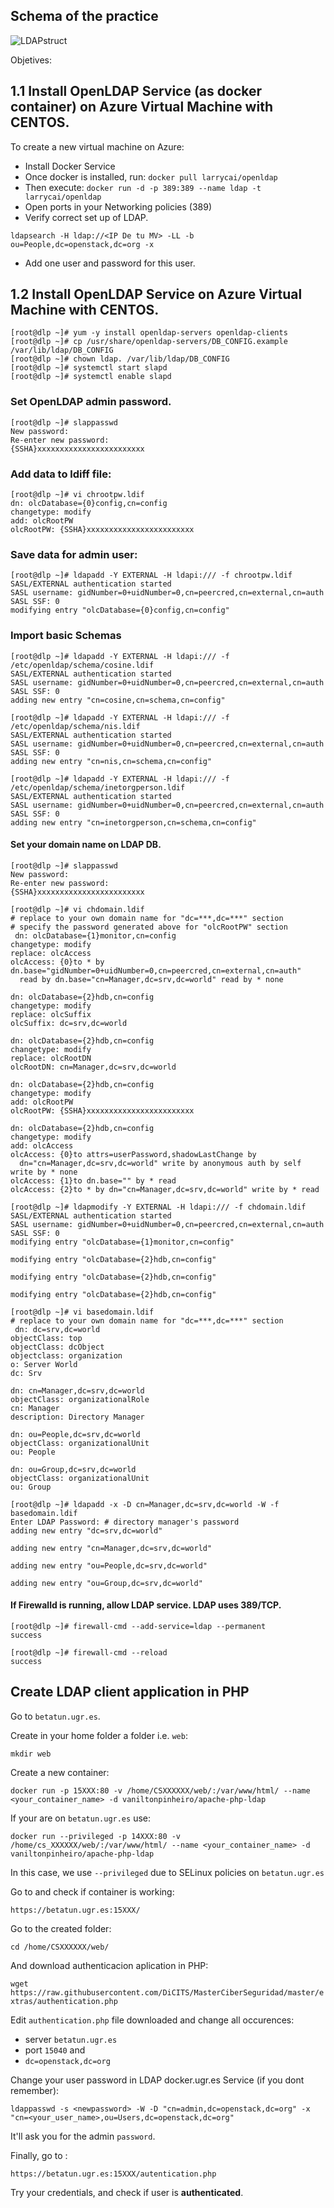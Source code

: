 
## Schema of the practice

![LDAPstruct](../imgs/practice_ldap)

Objetives:




## 1.1 Install OpenLDAP Service (as docker container) on Azure Virtual Machine with CENTOS.

To create a new virtual machine on Azure:

- Install Docker Service
- Once docker is installed, run: ```docker pull larrycai/openldap```
- Then execute: ```docker run -d -p 389:389 --name ldap -t larrycai/openldap```
- Open ports in your Networking policies (389)
- Verify correct set up of LDAP.

```
ldapsearch -H ldap://<IP De tu MV> -LL -b ou=People,dc=openstack,dc=org -x
```

- Add one user and password for this user.


## 1.2 Install OpenLDAP Service on Azure Virtual Machine with CENTOS.

```
[root@dlp ~]# yum -y install openldap-servers openldap-clients
[root@dlp ~]# cp /usr/share/openldap-servers/DB_CONFIG.example /var/lib/ldap/DB_CONFIG 
[root@dlp ~]# chown ldap. /var/lib/ldap/DB_CONFIG 
[root@dlp ~]# systemctl start slapd 
[root@dlp ~]# systemctl enable slapd 
```


### Set OpenLDAP admin password.

```
[root@dlp ~]# slappasswd 
New password:
Re-enter new password:
{SSHA}xxxxxxxxxxxxxxxxxxxxxxxx
```

### Add data to ldiff file:

```
[root@dlp ~]# vi chrootpw.ldif
dn: olcDatabase={0}config,cn=config
changetype: modify
add: olcRootPW
olcRootPW: {SSHA}xxxxxxxxxxxxxxxxxxxxxxxx
```

### Save data for admin user:

```
[root@dlp ~]# ldapadd -Y EXTERNAL -H ldapi:/// -f chrootpw.ldif 
SASL/EXTERNAL authentication started
SASL username: gidNumber=0+uidNumber=0,cn=peercred,cn=external,cn=auth
SASL SSF: 0
modifying entry "olcDatabase={0}config,cn=config"
```

### Import basic Schemas

```
[root@dlp ~]# ldapadd -Y EXTERNAL -H ldapi:/// -f /etc/openldap/schema/cosine.ldif 
SASL/EXTERNAL authentication started
SASL username: gidNumber=0+uidNumber=0,cn=peercred,cn=external,cn=auth
SASL SSF: 0
adding new entry "cn=cosine,cn=schema,cn=config"
```

```
[root@dlp ~]# ldapadd -Y EXTERNAL -H ldapi:/// -f /etc/openldap/schema/nis.ldif 
SASL/EXTERNAL authentication started
SASL username: gidNumber=0+uidNumber=0,cn=peercred,cn=external,cn=auth
SASL SSF: 0
adding new entry "cn=nis,cn=schema,cn=config"
```

```
[root@dlp ~]# ldapadd -Y EXTERNAL -H ldapi:/// -f /etc/openldap/schema/inetorgperson.ldif 
SASL/EXTERNAL authentication started
SASL username: gidNumber=0+uidNumber=0,cn=peercred,cn=external,cn=auth
SASL SSF: 0
adding new entry "cn=inetorgperson,cn=schema,cn=config"
```

#### Set your domain name on LDAP DB.

```
[root@dlp ~]# slappasswd 
New password:
Re-enter new password:
{SSHA}xxxxxxxxxxxxxxxxxxxxxxxx
```

```
[root@dlp ~]# vi chdomain.ldif
# replace to your own domain name for "dc=***,dc=***" section
# specify the password generated above for "olcRootPW" section
 dn: olcDatabase={1}monitor,cn=config
changetype: modify
replace: olcAccess
olcAccess: {0}to * by dn.base="gidNumber=0+uidNumber=0,cn=peercred,cn=external,cn=auth"
  read by dn.base="cn=Manager,dc=srv,dc=world" read by * none

dn: olcDatabase={2}hdb,cn=config
changetype: modify
replace: olcSuffix
olcSuffix: dc=srv,dc=world

dn: olcDatabase={2}hdb,cn=config
changetype: modify
replace: olcRootDN
olcRootDN: cn=Manager,dc=srv,dc=world

dn: olcDatabase={2}hdb,cn=config
changetype: modify
add: olcRootPW
olcRootPW: {SSHA}xxxxxxxxxxxxxxxxxxxxxxxx

dn: olcDatabase={2}hdb,cn=config
changetype: modify
add: olcAccess
olcAccess: {0}to attrs=userPassword,shadowLastChange by
  dn="cn=Manager,dc=srv,dc=world" write by anonymous auth by self write by * none
olcAccess: {1}to dn.base="" by * read
olcAccess: {2}to * by dn="cn=Manager,dc=srv,dc=world" write by * read
```

```
[root@dlp ~]# ldapmodify -Y EXTERNAL -H ldapi:/// -f chdomain.ldif 
SASL/EXTERNAL authentication started
SASL username: gidNumber=0+uidNumber=0,cn=peercred,cn=external,cn=auth
SASL SSF: 0
modifying entry "olcDatabase={1}monitor,cn=config"

modifying entry "olcDatabase={2}hdb,cn=config"

modifying entry "olcDatabase={2}hdb,cn=config"

modifying entry "olcDatabase={2}hdb,cn=config"
```

```
[root@dlp ~]# vi basedomain.ldif
# replace to your own domain name for "dc=***,dc=***" section
 dn: dc=srv,dc=world
objectClass: top
objectClass: dcObject
objectclass: organization
o: Server World
dc: Srv

dn: cn=Manager,dc=srv,dc=world
objectClass: organizationalRole
cn: Manager
description: Directory Manager

dn: ou=People,dc=srv,dc=world
objectClass: organizationalUnit
ou: People

dn: ou=Group,dc=srv,dc=world
objectClass: organizationalUnit
ou: Group
```


```
[root@dlp ~]# ldapadd -x -D cn=Manager,dc=srv,dc=world -W -f basedomain.ldif 
Enter LDAP Password: # directory manager's password
adding new entry "dc=srv,dc=world"

adding new entry "cn=Manager,dc=srv,dc=world"

adding new entry "ou=People,dc=srv,dc=world"

adding new entry "ou=Group,dc=srv,dc=world"
```

#### If Firewalld is running, allow LDAP service. LDAP uses 389/TCP.

```
[root@dlp ~]# firewall-cmd --add-service=ldap --permanent 
success
```

```
[root@dlp ~]# firewall-cmd --reload 
success
```

##  Create LDAP client application in PHP

Go to ``betatun.ugr.es``.

Create in your home folder a folder i.e. ```web```:

```mkdir web```

Create a new container:

```docker run -p 15XXX:80 -v /home/CSXXXXXX/web/:/var/www/html/ --name <your_container_name> -d vaniltonpinheiro/apache-php-ldap```

If your are on ``betatun.ugr.es`` use:


```docker run --privileged -p 14XXX:80 -v /home/cs_XXXXXX/web/:/var/www/html/ --name <your_container_name> -d vaniltonpinheiro/apache-php-ldap```

In this case, we use ``--privileged`` due to SELinux policies on ``betatun.ugr.es``

Go to and check if container is working:

```https://betatun.ugr.es:15XXX/```

Go to the created folder:

```cd /home/CSXXXXXX/web/```

And download authenticacion aplication in PHP:

```wget https://raw.githubusercontent.com/DiCITS/MasterCiberSeguridad/master/extras/authentication.php```

Edit ```authentication.php``` file downloaded and change all occurences:
- server ```betatun.ugr.es```
- port ```15040``` and
- ```dc=openstack,dc=org ```


Change your user password in LDAP docker.ugr.es Service  (if you dont remember):

```ldappasswd -s <newpassword> -W -D "cn=admin,dc=openstack,dc=org" -x "cn=<your_user_name>,ou=Users,dc=openstack,dc=org"```

It'll ask you for the admin ```password```.

Finally, go to :

```https://betatun.ugr.es:15XXX/autentication.php```

Try your credentials, and check if user is **authenticated**.






